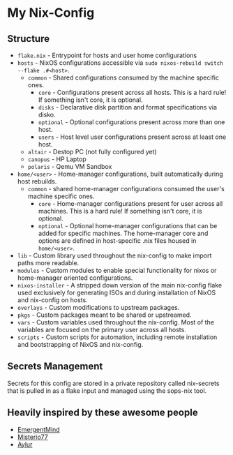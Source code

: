 # My Nix-Config

## Structure

- `flake.nix` - Entrypoint for hosts and user home configurations
- `hosts` - NixOS configurations accessible via `sudo nixos-rebuild switch --flake .#<host>`.
  - `common` - Shared configurations consumed by the machine specific ones.
    - `core` - Configurations present across all hosts. This is a hard rule! If something isn't core, it is optional.
    - `disks` - Declarative disk partition and format specifications via disko.
    - `optional` - Optional configurations present across more than one host.
    - `users` - Host level user configurations present across at least one host.
  - `altair` - Destop PC (not fully configured yet)
  - `canopus` - HP Laptop
  - `polaris` - Qemu VM Sandbox
- `home/<user>` - Home-manager configurations, built automatically during host rebuilds.
  - `common` - shared home-manager configurations consumed the user's machine specific ones.
    - `core` - Home-manager configurations present for user across all machines. This is a hard rule! If something isn't core, it is optional.
    - `optional` - Optional home-manager configurations that can be added for specific machines.
      The home-manager core and options are defined in host-specific .nix files housed in `home/<user>`.
- `lib` - Custom library used throughout the nix-config to make import paths more readable.
- `modules` - Custom modules to enable special functionality for nixos or home-manager oriented configurations.
- `nixos-installer` - A stripped down version of the main nix-config flake used exclusively for generating ISOs and during installation of NixOS and nix-config on hosts.
- `overlays` - Custom modifications to upstream packages.
- `pkgs` - Custom packages meant to be shared or upstreamed.
- `vars` - Custom variables used throughout the nix-config. Most of the variables are focused on the primary user across all hosts.
- `scripts` - Custom scripts for automation, including remote installation and bootstrapping of NixOS and nix-config.

## Secrets Management

Secrets for this config are stored in a private repository called nix-secrets that is pulled in as a flake input and managed using the sops-nix tool.

## Heavily inspired by these awesome people

- [EmergentMind](https://github.com/EmergentMind)
- [Misterio77](https://github.com/Misterio77)
- [Aylur](https://github.com/Aylur)
